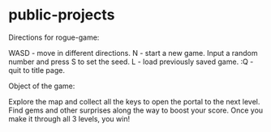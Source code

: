 # public-projects

Directions for rogue-game:

WASD - move in different directions.
N - start a new game. Input a random number and press S to set the seed.
L - load previously saved game.
:Q - quit to title page.

Object of the game:

Explore the map and collect all the keys to open the portal to the next level.
Find gems and other surprises along the way to boost your score.
Once you make it through all 3 levels, you win!
